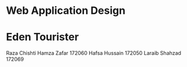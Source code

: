 # Web Application Design
# Eden Tourister 
 Raza Chishti
 Hamza Zafar 172060
 Hafsa Hussain 172050
 Laraib Shahzad 172069
